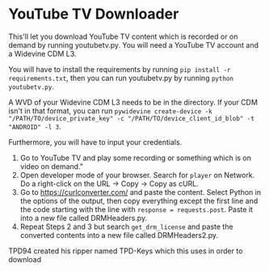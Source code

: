 # YouTube TV Downloader

This'll let you download YouTube TV content which is recorded or on demand by running youtubetv.py. You will need a YouTube TV account and a Widevine CDM L3.

You will have to install the requirements by running `pip install -r requirements.txt`, then you can run youtubetv.py by running `python youtubetv.py`.

A WVD of your Widevine CDM L3 needs to be in the directory. If your CDM isn't in that format, you can run `pywidevine create-device -k "/PATH/TO/device_private_key" -c "/PATH/TO/device_client_id_blob" -t "ANDROID" -l 3`.

Furthermore, you will have to input your credentials.

1. Go to YouTube TV and play some recording or something which is on video on demand."
2. Open developer mode of your browser. Search for `player` on Network. Do a right-click on the URL -> Copy -> Copy as cURL.
3. Go to https://curlconverter.com/ and paste the content. Select Python in the options of the output, then copy everything except the first line and the code starting with the line with `response = requests.post`. Paste it into a new file called DRMHeaders.py.
4. Repeat Steps 2 and 3 but search `get_drm_license` and paste the converted contents into a new file called DRMHeaders2.py.

TPD94 created his ripper named TPD-Keys which this uses in order to download
